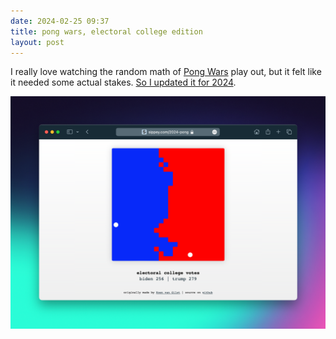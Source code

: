 ```yaml
---
date: 2024-02-25 09:37 
title: pong wars, electoral college edition
layout: post
---
```


I really love watching the random math of [Pong Wars](https://github.com/vnglst/pong-wars) play out, but it felt like it needed some actual stakes. [So I updated it for 2024](/2024-pong/).

[![2024 pong wars](/assets/2024/pong-wars.png)](/2024-pong/)
